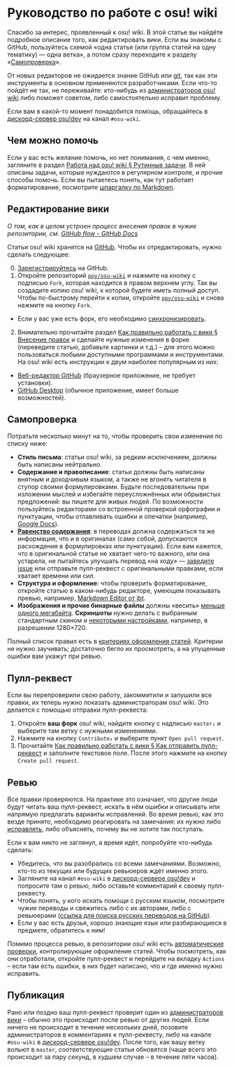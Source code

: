 # Руководство по работе с osu! wiki

Спасибо за интерес, проявленный к osu! wiki. В этой статье вы найдёте подробное описание того, как редактировать вики. Если вы знакомы с GitHub, пользуйтесь схемой «одна статья (или группа статей на одну тематику) — одна ветка», а потом сразу переходите к разделу «[Самопроверка](#самопроверка)».

От новых редакторов не ожидается знание GitHub или [git](https://git-scm.com/), так как эти инструменты в основном применяются разработчиками. Если что-то пойдёт не так, не переживайте: кто-нибудь из [администраторов osu! wiki](/wiki/People/osu!_wiki_maintainers) либо поможет советом, либо самостоятельно исправит проблему.

Если вам в какой-то момент понадобится помощь, обращайтесь в [дискорд-сервер osu!dev](https://discord.gg/ppy) на канал `#osu-wiki`.

## Чем можно помочь

Если у вас есть желание помочь, но нет понимания, с чем именно, загляните в раздел [Работа над osu! wiki § Рутинные задачи](/wiki/osu!_wiki/Maintenance#рутинная-работа). В ней описаны задачи, которые нуждаются в регулярном контроле, и прочие способы помочь. Если вы пытаетесь понять, как тут работает форматирование, посмотрите [шпаргалку по Markdown](https://github.com/adam-p/markdown-here/wiki/Markdown-Cheatsheet).

## Редактирование вики

*О том, как в целом устроен процесс внесения правок в чужие репозитории, см. [GitHub flow - GitHub Docs](https://docs.github.com/en/get-started/quickstart/github-flow)*

Статьи osu! wiki хранятся на [GitHub][osu_wiki]. Чтобы их отредактировать, нужно сделать следующее:

0. [Зарегистрируйтесь](https://github.com/signup) на GitHub.
1. Откройте репозиторий [`ppy/osu-wiki`][osu_wiki] и нажмите на кнопку с подписью `Fork`, которая находится в правом верхнем углу. Так вы создадите копию osu! wiki, к которой будете иметь полный доступ. Чтобы по-быстрому перейти к копии, откройте [`ppy/osu-wiki`][osu_wiki] и снова нажмите на кнопку `Fork`.

  - Если у вас уже есть форк, его необходимо [синхронизировать](/wiki/osu!_wiki/Contribution_guide/Best_practices#как-синхронизировать-форк).

2. Внимательно прочитайте раздел [Как правильно работать с вики § Внесение правок](/wiki/osu!_wiki/Contribution_guide/Best_practices#внесение-правок) и сделайте нужные изменения в форке (переведите статью, добавьте картинки и т.д.) – для этого можно пользоваться любыми доступными программами и инструментами. На osu! wiki есть инструкции к двум наиболее популярным из них:

  - [Веб-редактор GitHub](/wiki/osu!_wiki/Contribution_guide/GitHub_web-based_editor) (браузерное приложение, не требует установки).
  - [GitHub Desktop](/wiki/osu!_wiki/Contribution_guide/GitHub_Desktop) (обычное приложение, имеет больше возможностей).

## Самопроверка

Потратьте несколько минут на то, чтобы проверить свои изменения по списку ниже:

- **Стиль письма**: статьи osu! wiki, за редким исключением, должны быть написаны нейтрально.
- **Содержание и правописание**: статьи должны быть написаны внятным и доходчивым языком, а также не вгонять читателя в ступор своими формулировками. Будьте последовательны при изложении мыслей и избегайте переусложнённых или обрывистых предложений: вы пишете для живых людей. По возможности пользуйтесь редакторами со встроенной проверкой орфографии и пунктуации, чтобы отлавливать ошибки и опечатки (например, [Google Docs](https://docs.google.com)).
- **[Равенство содержания](/wiki/Article_styling_criteria/Writing#равенство-содержания)**: в переводах должна содержаться та же информация, что и в оригиналах (само собой, допускаются расхождения в формулировках или пунктуации). Если вам кажется, что в оригинальной статье не хватает чего-то важного, или она устарела, не пытайтесь улучшать перевод «на ходу» — [заведите issue](https://github.com/ppy/osu-wiki/issues/new) или отправьте пулл-реквест с оригинальными правками, если хватает времени или сил.
- **Структура и оформление**: чтобы проверить форматирование, откройте статью в каком-нибудь редакторе, умеющем показывать превью, например, [Markdown Editor от jbt](https://jbt.github.io/markdown-editor/).
- **Изображения и прочие бинарные файлы** должны «весить» [меньше одного мегабайта](/wiki/Article_styling_criteria/Formatting#размер-файла). **Скриншоты** нужно делать с выбранным стандартным скином и [некоторыми настройками](/wiki/Article_styling_criteria/Formatting#скриншоты-игрового-процесса), например, в разрешении 1280×720.

Полный список правил есть в [критериях оформления статей](/wiki/Article_styling_criteria). Критерии не нужно заучивать; достаточно бегло их просмотреть, а на упущенные ошибки вам укажут при ревью.

## Пулл-реквест

Если вы перепроверили свою работу, закоммитили и запушили все правки, их теперь нужно показать администраторам osu! wiki. Это делается с помощью отправки пулл-реквеста:

1. Откройте **ваш форк** osu! wiki, найдите кнопку с надписью `master↓` и выберите там ветку с нужными изменениями.
2. Нажмите на кнопку `Contribute↓` и выберите пункт `Open pull request`.
3. Прочитайте [Как правильно работать с вики § Как отправить пулл-реквест](/wiki/osu!_wiki/Contribution_guide/Best_practices#как-отправить-пулл-реквест) и заполните текстовое поле. После этого нажмите на кнопку `Create pull request`.

## Ревью

Все правки проверяются. На практике это означает, что другие люди будут читать ваш пулл-реквест, искать в нём ошибки и описывать или напрямую предлагать варианты исправлений. Во время ревью, как это везде принято, необходимо реагировать на замечания: их нужно либо [исправлять](/wiki/osu!_wiki/Contribution_guide/Best_practices#как-применять-ревью), либо объяснять, почему вы не хотите так поступать.

Если к вам никто не заглянул, а время идёт, попробуйте что-нибудь сделать:

- Убедитесь, что вы разобрались со всеми замечаниями. Возможно, кто-то из текущих или будущих ревьюеров ждёт именно этого.
- Загляните на канал `#osu-wiki` в [дискорд-сервере osu!dev](/wiki/Community/osu!dev_Discord_server) и попросите там о ревью, либо оставьте комментарий к своему пулл-реквесту.
- Чтобы понять, у кого искать помощи с русским языком, посмотрите чужие переводы и свяжитесь либо с их авторами, либо с ревьюерами ([ссылка для поиска русских переводов на GitHub](https://github.com/ppy/osu-wiki/pulls?q=is:pr+is:merged+[RU])).
- Если у вас есть друзья, хорошо знающие язык или разбирающиеся в предмете, обратитесь к ним!

Помимо процесса ревью, в репозитории osu! wiki есть [автоматические проверки](/wiki/osu!_wiki/Maintenance#автоматизированные-проверки), контролирующие оформление статей. Чтобы посмотреть, как они отработали, откройте пулл-реквест и перейдите на вкладку `Actions` – если там есть ошибки, в них будет написано, что и где именно нужно исправить.

## Публикация

Рано или поздно ваш пулл-реквест проверит один из [администраторов вики](/wiki/People/osu!_wiki_maintainers) – обычно это происходит после ревью от других людей. Если ничего не происходит в течение нескольких дней, позовите администраторов в комментариях к пулл-реквесту, либо на канале `#osu-wiki` в [дискорд-сервере osu!dev](/wiki/Community/osu!dev_Discord_server). После того, как вашу ветку вольют в `master`, соответствующие статьи обновятся (чаще всего это происходит за пару секунд, в худшем случае – в течение пяти часов).

[osu_wiki]: https://github.com/ppy/osu-wiki
